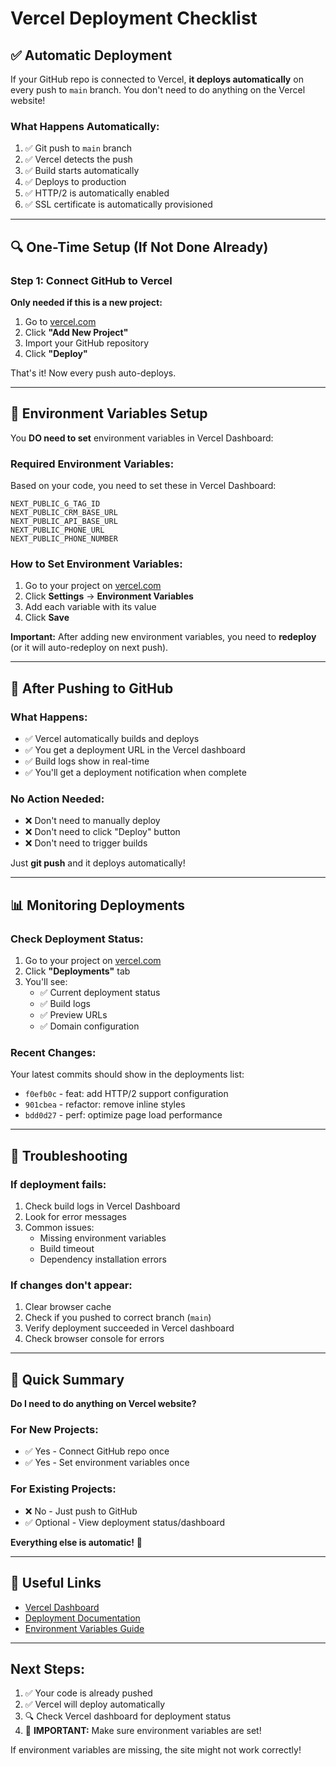 # Vercel Deployment Checklist

## ✅ Automatic Deployment

If your GitHub repo is connected to Vercel, **it deploys automatically** on every push to `main` branch. You don't need to do anything on the Vercel website!

### What Happens Automatically:
1. ✅ Git push to `main` branch
2. ✅ Vercel detects the push
3. ✅ Build starts automatically
4. ✅ Deploys to production
5. ✅ HTTP/2 is automatically enabled
6. ✅ SSL certificate is automatically provisioned

---

## 🔍 One-Time Setup (If Not Done Already)

### Step 1: Connect GitHub to Vercel

**Only needed if this is a new project:**

1. Go to [vercel.com](https://vercel.com)
2. Click **"Add New Project"**
3. Import your GitHub repository
4. Click **"Deploy"**

That's it! Now every push auto-deploys.

---

## 🔑 Environment Variables Setup

You **DO need to set** environment variables in Vercel Dashboard:

### Required Environment Variables:

Based on your code, you need to set these in Vercel Dashboard:

```
NEXT_PUBLIC_G_TAG_ID
NEXT_PUBLIC_CRM_BASE_URL
NEXT_PUBLIC_API_BASE_URL
NEXT_PUBLIC_PHONE_URL
NEXT_PUBLIC_PHONE_NUMBER
```

### How to Set Environment Variables:

1. Go to your project on [vercel.com](https://vercel.com)
2. Click **Settings** → **Environment Variables**
3. Add each variable with its value
4. Click **Save**

**Important:** After adding new environment variables, you need to **redeploy** (or it will auto-redeploy on next push).

---

## 🚀 After Pushing to GitHub

### What Happens:
- ✅ Vercel automatically builds and deploys
- ✅ You get a deployment URL in the Vercel dashboard
- ✅ Build logs show in real-time
- ✅ You'll get a deployment notification when complete

### No Action Needed:
- ❌ Don't need to manually deploy
- ❌ Don't need to click "Deploy" button
- ❌ Don't need to trigger builds

Just **git push** and it deploys automatically!

---

## 📊 Monitoring Deployments

### Check Deployment Status:

1. Go to your project on [vercel.com](https://vercel.com)
2. Click **"Deployments"** tab
3. You'll see:
   - ✅ Current deployment status
   - ✅ Build logs
   - ✅ Preview URLs
   - ✅ Domain configuration

### Recent Changes:

Your latest commits should show in the deployments list:
- `f0efb0c` - feat: add HTTP/2 support configuration
- `901cbea` - refactor: remove inline styles
- `bdd0d27` - perf: optimize page load performance

---

## 🔧 Troubleshooting

### If deployment fails:

1. Check build logs in Vercel Dashboard
2. Look for error messages
3. Common issues:
   - Missing environment variables
   - Build timeout
   - Dependency installation errors

### If changes don't appear:

1. Clear browser cache
2. Check if you pushed to correct branch (`main`)
3. Verify deployment succeeded in Vercel dashboard
4. Check browser console for errors

---

## 🎯 Quick Summary

**Do I need to do anything on Vercel website?**

### For New Projects:
- ✅ Yes - Connect GitHub repo once
- ✅ Yes - Set environment variables once

### For Existing Projects:
- ❌ No - Just push to GitHub
- ✅ Optional - View deployment status/dashboard

**Everything else is automatic!** 🎉

---

## 📱 Useful Links

- [Vercel Dashboard](https://vercel.com/dashboard)
- [Deployment Documentation](https://vercel.com/docs/deployments/overview)
- [Environment Variables Guide](https://vercel.com/docs/concepts/projects/environment-variables)

---

## Next Steps:

1. ✅ Your code is already pushed
2. ✅ Vercel will deploy automatically
3. 🔍 Check Vercel dashboard for deployment status
4. 🔑 **IMPORTANT:** Make sure environment variables are set!

If environment variables are missing, the site might not work correctly!

